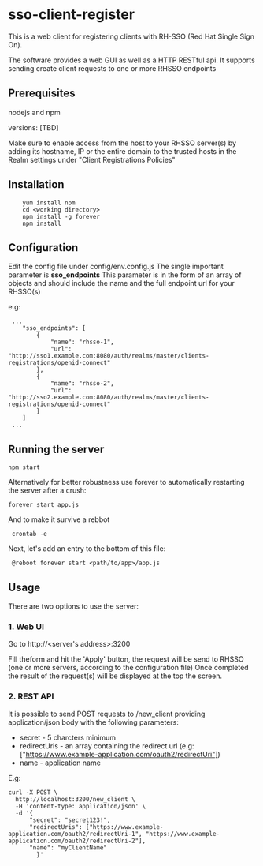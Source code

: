 # sso-client-register

This is a web client for registering clients with RH-SSO (Red Hat Single Sign On).

The software provides a web GUI as well as a HTTP RESTful api.
It supports sending create client requests to one or more RHSSO endpoints

## Prerequisites

nodejs and npm

versions: [TBD]

Make sure to enable access from the host to your RHSSO server(s) by adding its hostname, IP or the entire domain to the trusted hosts in the Realm settings under "Client Registrations Policies"

## Installation

        yum install npm
        cd <working directory>
        npm install -g forever
        npm install

## Configuration

Edit the config file under config/env.config.js
The single important parameter is **sso_endpoints** 
This parameter is in the form of an array of objects and should include the name and the full endpoint url for your RHSSO(s)

e.g:

     ...
        "sso_endpoints": [
            {
                "name": "rhsso-1",
                "url": "http://sso1.example.com:8080/auth/realms/master/clients-registrations/openid-connect"
            },
            {
                "name": "rhsso-2",
                "url": "http://sso2.example.com:8080/auth/realms/master/clients-registrations/openid-connect"
            }
        ]
     ...
## Running the server

    npm start 

Alternatively for better robustness use forever to automatically restarting the server after a crush:

    forever start app.js
    
And to make it survive a rebbot
        
     crontab -e
Next, let's add an entry to the bottom of this file:

     @reboot forever start <path/to/app>/app.js

 
## Usage

There are two options to use the server:

### 1. Web UI
Go to http://<server's address>:3200

Fill theform and hit the 'Apply' button, the request will be send to RHSSO (one or more servers, according to the configuration file)
Once completed the result of the request(s) will be displayed at the top the screen.     

### 2. REST API
    
It is possible to send POST requests to /new_client providing application/json body with the following parameters:
    
* secret - 5 charcters minimum
* redirectUris - an array containing the redirect url (e.g: ["https://www.example-application.com/oauth2/redirectUri"])
* name - application name

E.g:
    
    curl -X POST \
      http://localhost:3200/new_client \
      -H 'content-type: application/json' \
      -d '{
          "secret": "secret123!",
          "redirectUris": ["https://www.example-application.com/oauth2/redirectUri-1", "https://www.example-application.com/oauth2/redirectUri-2"],
          "name": "myClientName"
            }'